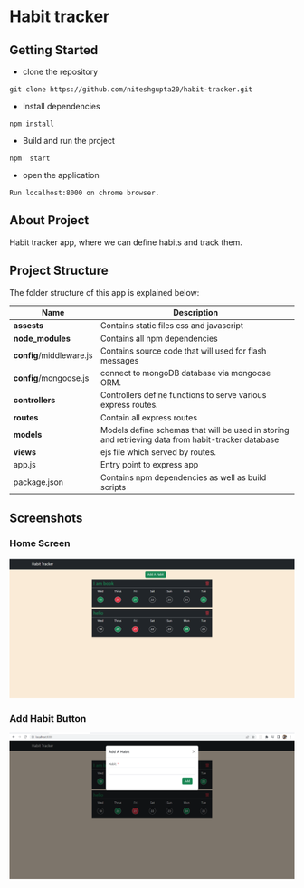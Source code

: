 # Habit tracker

## Getting Started

- clone the repository

```
git clone https://github.com/niteshgupta20/habit-tracker.git
```

- Install dependencies

```
npm install
```

- Build and run the project

```
npm  start
```

- open the application

```
Run localhost:8000 on chrome browser.
```

## About Project

Habit tracker app, where we can define habits and track them.

## Project Structure

The folder structure of this app is explained below:

| Name                     | Description                                                                                        |
| ------------------------ | -------------------------------------------------------------------------------------------------- |
| **assests**              | Contains static files css and javascript                                                           |
| **node_modules**         | Contains all npm dependencies                                                                      |
| **config**/middleware.js | Contains source code that will used for flash messages                                             |
| **config**/mongoose.js   | connect to mongoDB database via mongoose ORM.                                                      |
| **controllers**          | Controllers define functions to serve various express routes.                                      |
| **routes**               | Contain all express routes                                                                         |
| **models**               | Models define schemas that will be used in storing and retrieving data from habit-tracker database |
| **views**                | ejs file which served by routes.    |
| app.js                   | Entry point to express app          |
| package.json             | Contains npm dependencies as well as build scripts       |

## Screenshots

### Home Screen
![Home Screen](https://github.com/niteshgupta20/habit-tracker/blob/master/screenshots/home.PNG?raw=true)

### Add Habit Button

![Movie Screen](https://github.com/niteshgupta20/habit-tracker/blob/master/screenshots/add-habit.PNG?raw=true)
